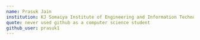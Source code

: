```yaml
---
name: Prasuk Jain 
institution: KJ Somaiya Institute of Engineering and Information Technology
quote: never used github as a computer science student
github_user: prasuk1
---
```

